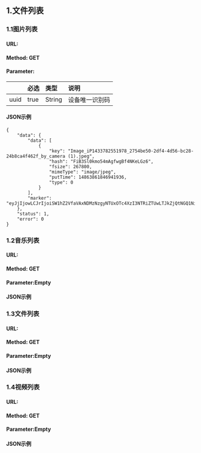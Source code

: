 ## 1.文件列表

### 1.1图片列表

#### URL:

#### Method: GET

#### Parameter:

|  | 必选 | 类型 | 说明 |
| :--- | :--- | :--- | :--- |
| uuid | true | String | 设备唯一识别码 |

#### JSON示例

```
{
    "data": {
        "data": [
            {
                "key": "Image_iP1433782551978_2754be50-2df4-4d56-bc28-24b8ca4f462f_by_camera (1).jpeg",
                "hash": "FiB3Sl0kmo54mAgfwgBf4NKeLGz6",
                "fsize": 267800,
                "mimeType": "image/jpeg",
                "putTime": 14863861846941936,
                "type": 0
            }
        ],
        "marker": "eyJjIjowLCJrIjoiSW1hZ2VfaVAxNDMzNzgyNTUxOTc4XzI3NTRiZTUwLTJkZjQtNGQ1Ni1iYzI4LTI0YjhjYTRmNDYyZl9ieV9jYW1lcmEgKDYpLmpwZyJ9"
    },
    "status": 1,
    "error": 0
}
```

### 1.2音乐列表

#### URL:

#### Method: GET

#### Parameter:Empty

#### JSON示例

### 1.3文件列表

#### URL:

#### Method: GET

#### Parameter:Empty

#### JSON示例

### 1.4视频列表

#### URL:

#### Method: GET

#### Parameter:Empty

#### JSON示例



